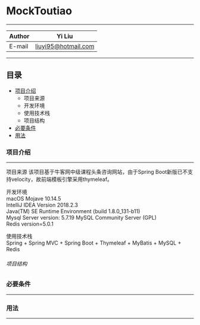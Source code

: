 # MockToutiao

****
	
|Author|Yi Liu|
|---|---
|E-mail|liuyi95@hotmail.com


****
## 目录
* [项目介绍](#项目介绍)
    * 项目来源
    * 开发环境
    * 使用技术栈
    * 项目结构
* [必要条件](#必要条件)
* [用法](#用法)

### 项目介绍
------
项目来源
  该项目基于牛客网中级课程头条咨询网站，由于Spring Boot新版已不支持velocity，故前端模板引擎采用thymeleaf。
	
开发环境  
  macOS Mojave 10.14.5  
  IntelliJ IDEA Version 2018.2.3  
  Java(TM) SE Runtime Environment (build 1.8.0_131-b11)  
  Mysql Server version: 5.7.19 MySQL Community Server (GPL)  
  Redis version=5.0.1  
	
使用技术栈  
  Spring + Spring MVC + Spring Boot + Thymeleaf + MyBatis + MySQL + Redis  

###### 项目结构
### 必要条件
------

### 用法
------
